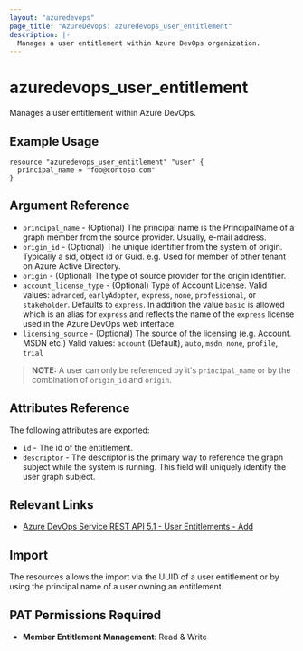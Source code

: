 ```yaml
---
layout: "azuredevops"
page_title: "AzureDevops: azuredevops_user_entitlement"
description: |-
  Manages a user entitlement within Azure DevOps organization.
---
```


# azuredevops_user_entitlement

Manages a user entitlement within Azure DevOps.

## Example Usage

```hcl
resource "azuredevops_user_entitlement" "user" {
  principal_name = "foo@contoso.com"
}
```

## Argument Reference

- `principal_name` - (Optional) The principal name is the PrincipalName of a graph member from the source provider. Usually, e-mail address.
- `origin_id` - (Optional) The unique identifier from the system of origin. Typically a sid, object id or Guid. e.g. Used for member of other tenant on Azure Active Directory.
- `origin` - (Optional) The type of source provider for the origin identifier.
- `account_license_type` - (Optional) Type of Account License. Valid values: `advanced`, `earlyAdopter`, `express`, `none`, `professional`, or `stakeholder`. Defaults to `express`. In addition the value `basic` is allowed which is an alias for `express` and reflects the name of the `express` license used in the Azure DevOps web interface.
- `licensing_source` - (Optional) The source of the licensing (e.g. Account. MSDN etc.) Valid values: `account` (Default), `auto`, `msdn`, `none`, `profile`, `trial`

> **NOTE:** A user can only be referenced by it's `principal_name` or by the combination of `origin_id` and `origin`.

## Attributes Reference

The following attributes are exported:

- `id` - The id of the entitlement.
- `descriptor` - The descriptor is the primary way to reference the graph subject while the system is running. This field will uniquely identify the user graph subject.

## Relevant Links

- [Azure DevOps Service REST API 5.1 - User Entitlements - Add](https://docs.microsoft.com/en-us/rest/api/azure/devops/memberentitlementmanagement/user%20entitlements/add?view=azure-devops-rest-5.1)

## Import

The resources allows the import via the UUID of a user entitlement or by using the principal name of a user owning an entitlement.

## PAT Permissions Required

- **Member Entitlement Management**: Read & Write
